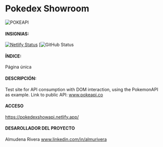 # Pokedex Showroom
![POKEAPI](https://github.com/DenaRi97/PokemonApi/assets/149384086/fe2db5ab-bebc-46f1-9122-39f880bd54ba)

#### INSIGNIAS:
[![Netlify Status](https://api.netlify.com/api/v1/badges/511dc1c6-6b40-4d62-a5ea-992e20773cea/deploy-status)](https://app.netlify.com/sites/pokedexshowapi/deploys)
[![GitHub Status](https://img.shields.io/github/actions/workflow/status/https%3A%2F%2Fgithub.com%2FDenaRi97/https%3A%2F%2Fgithub.com%2FDenaRi97%2FPokemonApi)

#### ÍNDICE:
Página única

#### DESCRIPCIÓN:
Test site for API consumption with DOM interaction, using the PokemonAPI as example.
Link to public API: www.pokeapi.co

#### ACCESO
https://pokedexshowapi.netlify.app/

#### DESAROLLADOR DEL PROYECTO
Almudena Rivera 
www.linkedin.com/in/almurivera
